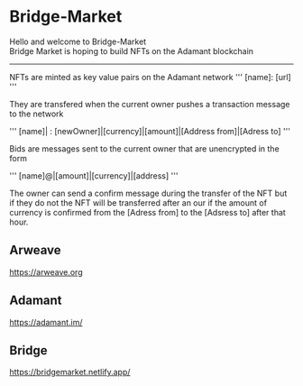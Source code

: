 # Bridge-Market
Hello and welcome to Bridge-Market<br>
Bridge Market is hoping to build NFTs on the Adamant blockchain
<hr>

NFTs are minted as key value pairs on the Adamant network
'''
[name]: [url]
'''


They are transfered when the current owner pushes a transaction message to the network


'''
[name]| : [newOwner]|[currency]|[amount]|[Address from]|[Adress to]
'''



Bids are messages sent to the current owner that are unencrypted in the form


'''
[name]@|[amount]|[currency]|[address]
'''


The owner can send a confirm message during the transfer of the NFT but if they do not the NFT will be transferred after an our if the amount of currency is confirmed from the [Adress from] to the [Adsress to] after that hour.



## Arweave

https://arweave.org

## Adamant

https://adamant.im/

## Bridge

https://bridgemarket.netlify.app/
